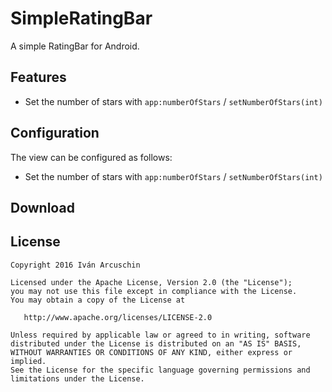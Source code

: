 SimpleRatingBar
====

A simple RatingBar for Android.

Features
----
* Set the number of stars with `app:numberOfStars` / `setNumberOfStars(int)`

Configuration
----
The view can be configured as follows:

* Set the number of stars with `app:numberOfStars` / `setNumberOfStars(int)`

Download
----


License
----
    Copyright 2016 Iván Arcuschin

    Licensed under the Apache License, Version 2.0 (the "License");
    you may not use this file except in compliance with the License.
    You may obtain a copy of the License at

       http://www.apache.org/licenses/LICENSE-2.0

    Unless required by applicable law or agreed to in writing, software
    distributed under the License is distributed on an "AS IS" BASIS,
    WITHOUT WARRANTIES OR CONDITIONS OF ANY KIND, either express or implied.
    See the License for the specific language governing permissions and
    limitations under the License.


